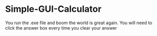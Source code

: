 # Simple-GUI-Calculator

You run the .exe file and boom the world is great again.
You will need to click the answer box every time you clear your answer
